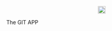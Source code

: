 <p align="center">
 <img src="https://github.githubassets.com/images/modules/logos_page/GitHub-Mark.png" style= "height:20px"alt="The Documentation Compendium"></a>
 <div>The GIT APP</div>
</p>

